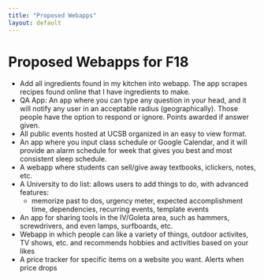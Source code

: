 ```yaml
---
title: "Proposed Webapps"
layout: default
---
```


# Proposed Webapps for F18

* Add all ingredients found in my kitchen into webapp. The app scrapes recipes found online that I have ingredients to make.
* QA App: An app where you can type any question in your head, and it will notify any user in an acceptable radius (geographically). Those people have the option to respond or ignore. Points awarded if answer given.
* All public events hosted at UCSB organized in an easy to view format.
* An app where you input class schedule or Google Calendar, and it will provide an alarm schedule for week that gives you best and most consistent sleep schedule.
* A webapp where students can sell/give away textbooks, iclickers, notes, etc.
* A University to do list: allows users to add things to do, with advanced features:
   * memorize past to dos, urgency meter, expected accomplishment time, dependencies, 
      recurring events, template events
* An app for sharing tools in the IV/Goleta area, such as hammers, screwdrivers, and even lamps, surfboards, etc.
* Webapp in which people can like a variety of things, outdoor activites, TV shows, etc. and recommends hobbies and activities based on your likes
* A price tracker for specific items on a website you want.  Alerts when price drops


